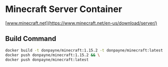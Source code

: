 # Minecraft Server Container

[www.minecraft.net](https://www.minecraft.net/en-us/download/server/)

## Build Command

```bash
docker build -t donpayne/minecraft:1.15.2 -t donpayne/minecraft:latest . && \
docker push donpayne/minecraft:1.15.2 && \
docker push donpayne/minecraft:latest
```
